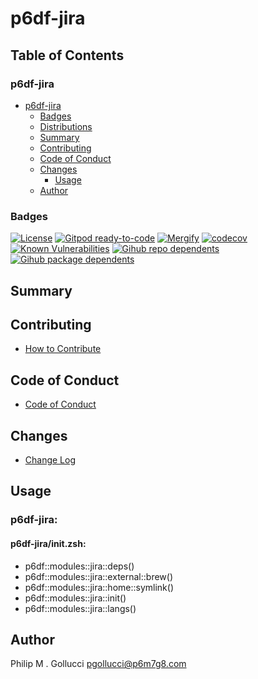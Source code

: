 # p6df-jira

## Table of Contents


### p6df-jira
- [p6df-jira](#p6df-jira)
  - [Badges](#badges)
  - [Distributions](#distributions)
  - [Summary](#summary)
  - [Contributing](#contributing)
  - [Code of Conduct](#code-of-conduct)
  - [Changes](#changes)
    - [Usage](#usage)
  - [Author](#author)

### Badges

[![License](https://img.shields.io/badge/License-Apache%202.0-yellowgreen.svg)](https://opensource.org/licenses/Apache-2.0)
[![Gitpod ready-to-code](https://img.shields.io/badge/Gitpod-ready--to--code-blue?logo=gitpod)](https://gitpod.io/#https://github.com/p6m7g8/p6df-jira)
[![Mergify](https://img.shields.io/endpoint.svg?url=https://gh.mergify.io/badges/p6m7g8/p6df-jira/&style=flat)](https://mergify.io)
[![codecov](https://codecov.io/gh/p6m7g8/p6df-jira/branch/master/graph/badge.svg?token=14Yj1fZbew)](https://codecov.io/gh/p6m7g8/p6df-jira)
[![Known Vulnerabilities](https://snyk.io/test/github/p6m7g8/p6df-jira/badge.svg?targetFile=package.json)](https://snyk.io/test/github/p6m7g8/p6df-jira?targetFile=package.json)
[![Gihub repo dependents](https://badgen.net/github/dependents-repo/p6m7g8/p6df-jira)](https://github.com/p6m7g8/p6df-jira/network/dependents?dependent_type=REPOSITORY)
[![Gihub package dependents](https://badgen.net/github/dependents-pkg/p6m7g8/p6df-jira)](https://github.com/p6m7g8/p6df-jira/network/dependents?dependent_type=PACKAGE)

## Summary

## Contributing

- [How to Contribute](CONTRIBUTING.md)

## Code of Conduct

- [Code of Conduct](https://github.com/p6m7g8/.github/blob/master/CODE_OF_CONDUCT.md)

## Changes

- [Change Log](CHANGELOG.md)

## Usage

### p6df-jira:

#### p6df-jira/init.zsh:

- p6df::modules::jira::deps()
- p6df::modules::jira::external::brew()
- p6df::modules::jira::home::symlink()
- p6df::modules::jira::init()
- p6df::modules::jira::langs()


## Author

Philip M . Gollucci <pgollucci@p6m7g8.com>
